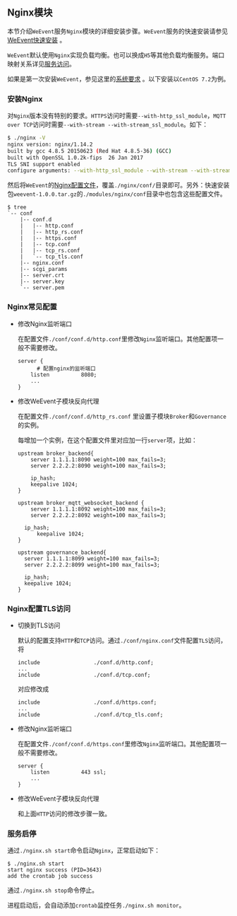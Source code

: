 ## Nginx模块

本节介绍`WeEvent`服务`Nginx`模块的详细安装步骤。`WeEvent`服务的快速安装请参见[WeEvent快速安装](../quickinstall.html) 。

`WeEvent`默认使用`Nginx`实现负载均衡。也可以换成`H5`等其他负载均衡服务。端口映射关系详见[服务访问](../../advanced/port.html)。

如果是第一次安装`WeEvent`，参见这里的[系统要求](../environment.html) 。以下安装以`CentOS 7.2`为例。

### 安装Nginx

对`Nginx`版本没有特别的要求。`HTTPS`访问时需要`--with-http_ssl_module`，`MQTT over TCP`访问时需要`--with-stream --with-stream_ssl_module`。如下：

```bash
$ ./nginx -V
nginx version: nginx/1.14.2
built by gcc 4.8.5 20150623 (Red Hat 4.8.5-36) (GCC) 
built with OpenSSL 1.0.2k-fips  26 Jan 2017
TLS SNI support enabled
configure arguments: --with-http_ssl_module --with-stream --with-stream_ssl_module
```

然后将`WeEvent`的[Nginx配置文件](https://github.com/WeBankFinTech/WeEvent/tree/master/weevent-build/modules/nginx/conf)，覆盖`./nginx/conf/`目录即可。另外：快速安装包`weevent-1.0.0.tar.gz`的`./modules/nginx/conf`目录中也包含这些配置文件。

```
$ tree
`-- conf
    |-- conf.d
    |   |-- http.conf
    |   |-- http_rs.conf
    |   |-- https.conf
    |   |-- tcp.conf
    |   |-- tcp_rs.conf
    |   `-- tcp_tls.conf
    |-- nginx.conf
    |-- scgi_params
    |-- server.crt
    |-- server.key
    `-- server.pem
```

### Nginx常见配置

- 修改Nginx监听端口

  在配置文件`./conf/conf.d/http.conf`里修改`Nginx`监听端口。其他配置项一般不需要修改。

  ```nginx
  server {
    	# 配置nginx的监听端口
      listen          8080; 
      ...
  }
  ```
  
- 修改WeEvent子模块反向代理

  在配置文件`./conf/conf.d/http_rs.conf` 里设置子模块`Broker`和`Governance`的实例。

  每增加一个实例，在这个配置文件里对应加一行`server`项，比如：

  ```nginx
  upstream broker_backend{
      server 1.1.1.1:8090 weight=100 max_fails=3;
      server 2.2.2.2:8090 weight=100 max_fails=3;
      
      ip_hash;
      keepalive 1024;
  }
  
  upstream broker_mqtt_websocket_backend {
      server 1.1.1.1:8092 weight=100 max_fails=3;
      server 2.2.2.2:8092 weight=100 max_fails=3;
      
  	ip_hash;
    	keepalive 1024;
  }
  
  upstream governance_backend{
  	server 1.1.1.1:8099 weight=100 max_fails=3;
  	server 2.2.2.2:8099 weight=100 max_fails=3;
      
  	ip_hash;
   	keepalive 1024;
  }
  ```
  
### Nginx配置TLS访问

- 切换到TLS访问
  
  默认的配置支持`HTTP`和`TCP`访问。通过`./conf/nginx.conf`文件配置`TLS`访问，将
  
  ```nginx
  include                 ./conf.d/http.conf;
  ...
  include                 ./conf.d/tcp.conf;
  ```
  
  对应修改成
  
  ```nginx
  include                 ./conf.d/https.conf;
  ...
  include                 ./conf.d/tcp_tls.conf;
  ```
- 修改Nginx监听端口
  
  在配置文件`./conf/conf.d/https.conf`里修改`Nginx`监听端口。其他配置项一般不需要修改。
  
  ```nginx
  server {
      listen          443 ssl;
      ...
  }
  ```
  
- 修改WeEvent子模块反向代理

  和上面`HTTP`访问的修改步骤一致。

### 服务启停

通过`./nginx.sh start`命令启动`Nginx`，正常启动如下：

```shell
$ ./nginx.sh start
start nginx success (PID=3643)
add the crontab job success
```

通过`./nginx.sh stop`命令停止。

进程启动后，会自动添加`crontab`监控任务`./nginx.sh monitor`。

